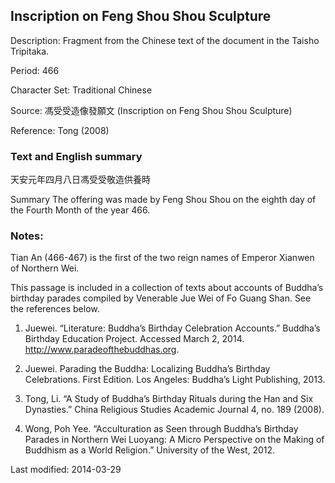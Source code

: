 ## Inscription on Feng Shou Shou Sculpture

Description: Fragment from the Chinese text of the document in the Taisho Tripitaka.

Period: 466

Character Set: Traditional Chinese

Source: 馮受受造像發願文 (Inscription on Feng Shou Shou Sculpture)

Reference: Tong (2008)

### Text and English summary

天安元年四月八日馮受受敬造供養時

Summary
The offering was made by Feng Shou Shou on the eighth day of the Fourth Month of the year 466.

### Notes:

Tian An (466-467) is the first of the two reign names of Emperor Xianwen of Northern Wei.

This passage is included in a collection of texts about accounts of Buddha’s birthday parades compiled by Venerable Jue Wei of Fo Guang Shan. See the references below.

1. Juewei. “Literature: Buddha’s Birthday Celebration Accounts.” Buddha’s Birthday Education Project. Accessed March 2, 2014. <a href="http://www.paradeofthebuddhas.org">http://www.paradeofthebuddhas.org</a>.

2. Juewei. Parading the Buddha: Localizing Buddha’s Birthday Celebrations. First Edition. Los Angeles: Buddha’s Light Publishing, 2013.

3. Tong, Li. “A Study of Buddha’s Birthday Rituals during the Han and Six Dynasties.” China Religious Studies Academic Journal 4, no. 189 (2008).

4. Wong, Poh Yee. “Acculturation as Seen through Buddha’s Birthday Parades in Northern Wei Luoyang: A Micro Perspective on the Making of Buddhism as a World Religion.” University of the West, 2012.

Last modified: 2014-03-29
